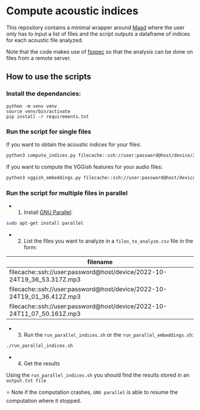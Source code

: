 # Compute acoustic indices

This repository contains a minimal wrapper around [Maad](https://scikit-maad.github.io/index.html) where the user only has to input a list of files and the script outputs a dataframe of indices for each acoustic file analyzed.

Note that the code makes use of [fsspec](https://filesystem-spec.readthedocs.io/en/latest/) so that the analysis can be done on files from a remote server.

## How to use the scripts

### Install the dependancies:

```
python -m venv venv
source venv/bin/activate
pip install -r requirements.txt
```

### Run the script for single files

If you want to obtain the acoustic indices for your files:

```bash
python3 compute_indices.py filecache::ssh://user:password@host/device/2022-10-24T19_36_53.317Z.mp3 
```

If you want to compute the VGGish features for your audio files:

```bash
python3 vggish_embeddings.py filecache::ssh://user:password@host/device/2022-10-24T19_36_53.317Z.mp3 
```

### Run the script for multiple files in parallel

- 1. Install [GNU Parallel](https://www.gnu.org/software/parallel/):

```bash
sudo apt-get install parallel
```

- 2. List the files you want to analyze in a `files_to_analyze.csv` file in the form:

| filename |
|-----------|
| filecache::ssh://user:password@host/device/2022-10-24T19_36_53.317Z.mp3 |
| filecache::ssh://user:password@host/device/2022-10-24T19_01_36.412Z.mp3 |
| filecache::ssh://user:password@host/device/2022-10-24T11_07_50.161Z.mp3 |


- 3. Run the `run_parallel_indices.sh` or the `run_parallel_embeddings.sh`:

```bash
./run_parallel_indices.sh
```

- 4. Get the results

Using the `run_parallel_indices.sh` you should find the results stored in an `output.txt file`

:star: Note if the computation crashes, `GNU parallel` is able to resume the computation where it stopped.
